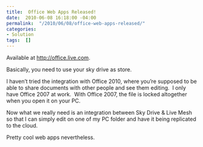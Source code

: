 ```yaml
---
title:  Office Web Apps Released!
date:  2010-06-08 16:18:00 -04:00
permalink:  "/2010/06/08/office-web-apps-released/"
categories:
- Solution
tags:  []
---
```

<p>Available at <a href="http://office.live.com">http://office.live.com</a>.</p>  <p>Basically, you need to use your sky drive as store.</p>  <p>I haven’t tried the integration with Office 2010, where you’re supposed to be able to share documents with other people and see them editing.&#160; I only have Office 2007 at work.&#160; With Office 2007, the file is locked altogether when you open it on your PC.</p>  <p>Now what we really need is an integration between Sky Drive &amp; Live Mesh so that I can simply edit on one of my PC folder and have it being replicated to the cloud.</p>  <p>Pretty cool web apps nevertheless.</p>